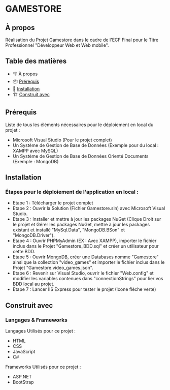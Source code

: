 # GAMESTORE

## À propos

Réalisation du Projet Gamestore dans le cadre de l'ECF Final pour le Titre Professionnel "Développeur Web et Web mobile".

## Table des matières

- 🪧 [À propos](#à-propos)
- 📦 [Prérequis](#prérequis)
- 🚀 [Installation](#installation)
- 🏗️ [Construit avec](#construit-avec)

## Prérequis

Liste de tous les éléments nécessaires pour le déploiement en local du projet :

- Microsoft Visual Studio (Pour le projet complet)
- Un Système de Gestion de Base de Données (Exemple pour du local : XAMPP avec MySQL)
- Un Système de Gestion de Base de Données Orienté Documents (Exemple : MongoDB)

## Installation

### Étapes pour le déploiement de l'application en local :

- Etape 1 : Télécharger le projet complet
- Etape 2 : Ouvrir la Solution (Fichier Gamestore.sln) avec Microsoft Visual Studio.
- Etape 3 : Installer et mettre à jour les packages NuGet (Clique Droit sur le projet et Gérer les packages NuGet, mettre à jour les packages existant et installé "MySql.Data", "MongoDB.BSon" et "MongoDB.Driver").
- Etape 4 : Ouvrir PHPMyAdmin (EX : Avec XAMPP), importer le fichier inclus dans le Projet "Gamestore_BDD.sql" et créer un utilisateur pour cette BDD.
- Etape 5 : Ouvrir MongoDB, créer une Databases nomme "Gamestore" ainsi que la collection "video_games" et importer le fichier inclus dans le Projet "Gamestore.video_games.json".
- Etape 6 : Revenir sur Visual Studio, ouvrir le fichier "Web.config" et modifier les variables contenues dans "connectionStrings" pour lier vos BDD local au projet.
- Etape 7 : Lancer IIS Express pour tester le projet (Icone flèche verte)

## Construit avec

### Langages & Frameworks

Langages Utilisés pour ce projet :
- HTML
- CSS
- JavaScript
- C#

Frameworks Utilisés pour ce projet :
- ASP.NET
- BootStrap
